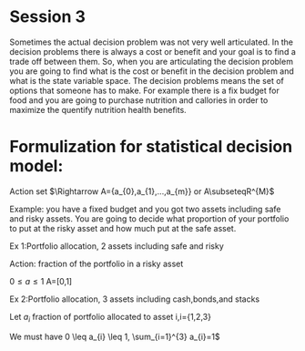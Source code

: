 # Session 3


Sometimes the actual decision problem was not very well articulated. In the decision problems there is always a cost or benefit and your goal is to find a trade off between them. So, when you are articulating the decision problem you are going to find what is the cost or benefit in the decision problem and what is the state variable space. The decision problems means the set of options that someone has to make. For example there is a fix budget for food and you are going to purchase nutrition and callories in order to maximize the quentify nutrition health benefits. 


# Formulization for statistical decision model:

Action set $\Rightarrow A={a_{0},a_{1},...,a_{m}} or A\subseteqR^{M}$

Example: you have a fixed budget and you got two assets including safe and risky assets. You are going to decide what proportion of your portfolio to put at the risky asset and how much put at the safe asset.

Ex 1:Portfolio allocation, 2 assets including safe and risky

Action: fraction of the portfolio in a risky asset

$0 \leq a \leq 1$    A=[0,1]

Ex 2:Portfolio allocation, 3 assets including cash,bonds,and stacks

Let $a_{i}$ fraction of portfolio allocated to asset i,i={1,2,3}

We must have 0 \leq a_{i} \leq 1, \sum_{i=1}^{3} a_{i}=1$

























  
